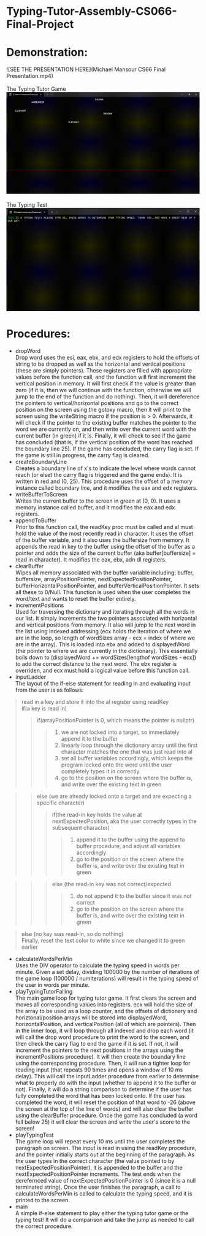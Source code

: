 # Typing-Tutor-Assembly-CS066-Final-Project

# Demonstration:
![SEE THE PRESENTATION HERE](Michael Mansour CS66 Final Presentation.mp4)<br> <br>
The Typing Tutor Game <br>
![The Typing Tutor Game](typingTutorGif.gif)
 <br> <br>
The Typing Test  <br>
![The Typing Test](typingTestGif.gif)

# Procedures:

- dropWord <br>
Drop word uses the esi, eax, ebx, and edx registers to hold the offsets of string to be dropped as well as the horizontal and vertical positions (these are simply pointers). These registers are filled with appropriate values before the function call, and the function will first incrememt the vertical position in memory. It will first check if the value is greater than zero (if it is, then we will continue with the function, otherwise we will jump to the end of the function and do nothing). Then, it will dereference the pointers to vertical/horizontal positions and go to the correct position on the screen using the gotoxy macro, then it will print to the screen using the writeString macro if the position is > 0. Afterwards, it will check if the pointer to the existing buffer matches the pointer to the word we are currently on, and then write over the current word with the current buffer (in green) if it is. Finally, it will check to see if the game has concluded (that is, if the vertical position of the word has reached the boundary line 25). If the game has concluded, the carry flag is set. If the game is still in progress, the carry flag is cleared.
- createBoundaryLine <br>
Creates a boundary line of x's to indicate the level where words cannot reach (or elset the carry flag is triggered and the game ends). It is written in red and (0, 25). This procedure uses the offset of a memory instance called boundary line, and it modifies the eax and edx registers.
- writeBufferToScreen <br>
Writes the current buffer to the screen in green at (0, 0). It uses a memory instance called buffer, and it modifies the eax and edx registers. 
- appendToBuffer <br>
Prior to this function call, the readKey proc must be called and al must hold the value of the most recently read in character. It uses the offset of the buffer variable, and it also uses the buffersize from memory. It appends the read in key to the buffer using the offset of the buffer as a pointer and adds the size of the current buffer (aka buffer[buffersize] = read in character). It modifies the eax, ebx, adn dl registers.
- clearBuffer <br>
Wipes all memory associated with the buffer variable including: buffer, buffersize, arrayPositionPointer, nextExpectedPositionPointer, bufferHorizontalPositionPointer, and bufferVerticalPositionPointer. It sets all these to 0/Null. This function is used when the user completes the word/text and wants to reset the buffer entirely. 
- incrementPositions <br>
Used for traversing the dictionary and iterating through all the words in our list. It simply increments the two pointers associated with horizontal and vertical positions from memory. It also will jump to the next word in the list using indexed addressing (ecx holds the iteration of where we are in the loop, so length of wordSizes array - ecx = index of where we are in the array). This is loaded into ebx and added to displayedWord (the pointer to where we are currently in the dictionary). This essentially boils down to (displayedWord += wordSizes[lengthof wordSizes - ecx]) to add the correct distance to the next word. The ebx register is overriden, and ecx must hold a logical value before this function call.
- inputLadder <br>
The layout of the if-else statement for reading in and evaluating input from the user is as follows: <br>
>read in a key and store it into the al register using readKey <br>
>if(a key is read in) <br>
>> if(arrayPositionPointer is 0, which means the pointer is nullptr) <br>
>>> 1. we are not locked into a target, so immediately append it to the buffer <br>
>>> 2. linearly loop through the dictionary array until the first character matches the one that was just read into al <br>
>>> 3. set all buffer variables accordingly, which keeps the program locked onto the word until the user completely types it in correctly <br>
>>> 4. go to the position on the screen where the buffer is, and write over the existing text in green <br>

>> else (we are already locked onto a target and are expecting a specific character) <br>
>>> if(the read-in key holds the value at nextExpectedPosition, aka the user correctly types in the subsequent character) <br>
>>>> 1. append it to the buffer using the append to buffer procedure, and adjust all variables accordingly <br>
>>>> 2. go to the position on the screen where the buffer is, and write over the existing text in green <br>

>>> else (the read-in key was not correct/expected
>>>> 1. do not append it to the buffer since it was not correct <br>
>>>> 2. go to the position on the screen where the buffer is, and write over the existing text in green <br>

> else (no key was read-in, so do nothing) <br>
Finally, reset the text color to white since we changed it to green earlier
- calculateWordsPerMin <br>
Uses the DIV operator to calculate the typing speed in words per minute. Given a set delay, dividing 100000 by the number of iterations of the game loop (100000 / numIterations) will result in the typing speed of the user in words per minute.
- playTypingTutorFalling <br>
The main game loop for typing tutor game. It first clears the screen and moves all corresponding values into registers. ecx will hold the size of the array to be used as a loop counter, and the offsets of dictionary and horiztonal/position arrays will be stored into displayedWord, horizontalPosition, and verticalPosition (all of which are pointers). Then in the inner loop, it will loop through all indexed and drop each word (it will call the drop word procedure to print the word to the screen, and then check the carry flag to end the game if it is set. If not, it will increment the pointers to the next positions in the arrays using the incrementPositions procedure). It will then create the boundary line using the corresponding procedure. Then, it will run a tighter loop for reading input (that repeats 90 times and opens a window of 10 ms delay). This will call the inputLadder procedure from earlier to determine what to properly do with the input (whether to append it to the buffer or not). Finally, it will do a string comparison to determine if the user has fully completed the word that has been locked onto. If the user has completed the word, it will reset the position of that word to -26 (above the screen at the top of the line of words) and will also clear the buffer using the clearBuffer procedure. Once the game has concluded (a word fell below 25) it will clear the screen and write the user's score to the screen!
- playTypingTest <br>
The game loop will repeat every 10 ms until the user completes the paragraph on screen. The input is read in using the readKey procedure, and the pointer initially starts out at the beginning of the paragraph. As the user types in the correct character (the value pointed to by nextExpectedPositionPointer), it is appended to the buffer and the nextExpectedPositionPointer increments. The test ends when the derefernced value of nextExpectedPositionPointer is 0 (since it is a null terminated string). Once the user finishes the paragraph, a call to calculateWordsPerMin is called to calculate the typing speed, and it is printed to the screen. 
- main <br>
A simple if-else statement to play either the typing tutor game or the typing test! It will do a comparison and take the jump as needed to call the correct procedure.

